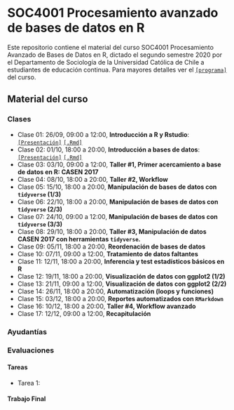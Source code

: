 # SOC4001 Procesamiento avanzado de bases de datos en R

Este repositorio contiene el material del curso SOC4001 Procesamiento Avanzado de Bases de Datos en R, dictado el segundo semestre 2020 por el Departamento de Sociología de la Universidad Católica de Chile a estudiantes de educación continua. Para mayores detalles ver el [`[programa]`](files/syllabus_soc4001.pdf) del curso.

## Material del curso

### Clases

- Clase 01: 26/09, 09:00 a 12:00, **Introducción a R y Rstudio**: [`[Presentación]`](https://mebucca.github.io/dar_soc4001/slides/class_1/#1) [`[.Rmd]`](slides/class_1/class_1.Rmd) 
- Clase 02: 01/10, 18:00 a 20:00, **Introducción a bases de datos**: [`[Presentación]`](https://mebucca.github.io/dar_soc4001/slides/class_2/#1) [`[.Rmd]`](slides/class_2/class_2.Rmd) 
- Clase 03: 03/10, 09:00 a 12:00, **Taller #1, Primer acercamiento a base de datos en R: CASEN 2017**
- Clase 04: 08/10, 18:00 a 20:00, **Taller #2, Workflow**
- Clase 05: 15/10, 18:00 a 20:00, **Manipulación de bases de datos con `tidyverse` (1/3)**
- Clase 06: 22/10, 18:00 a 20:00, **Manipulación de bases de datos con `tidyverse` (2/3)**
- Clase 07: 24/10, 09:00 a 12:00, **Manipulación de bases de datos con `tidyverse` (3/3)**
- Clase 08: 29/10, 18:00 a 20:00, **Taller #3,  Manipulación de datos CASEN 2017 con herramientas `tidyverse`.**
- Clase 09: 05/11, 18:00 a 20:00, **Reordenación de bases de datos**
- Clase 10: 07/11, 09:00 a 12:00, **Tratamiento de datos faltantes**
- Clase 11: 12/11, 18:00 a 20:00, **Inferencia y test estadísticos básicos en R** 
- Clase 12: 19/11, 18:00 a 20:00, **Visualización de datos con ggplot2 (1/2)**
- Clase 13: 21/11, 09:00 a 12:00, **Visualización de datos con ggplot2 (2/2)**
- Clase 14: 26/11, 18:00 a 20:00, **Automatización (loops y funciones)**
- Clase 15: 03/12, 18:00 a 20:00, **Reportes automatizados con `RMarkdown`**
- Clase 16: 10/12, 18:00 a 20:00, **Taller #4, Workflow avanzado** 
- Clase 17: 12/12, 09:00 a 12:00, **Recapitulación**

### Ayudantías

### Evaluaciones 

#### Tareas 

- Tarea 1:

#### Trabajo Final
